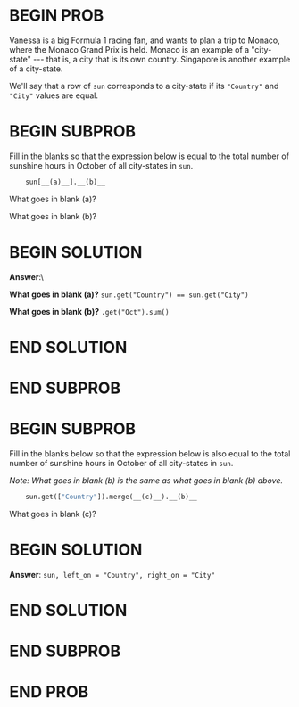 # BEGIN PROB

Vanessa is a big Formula 1 racing fan, and wants to plan a trip to
Monaco, where the Monaco Grand Prix is held. Monaco is an example of a
"city-state" --- that is, a city that is its own country. Singapore is
another example of a city-state.

We'll say that a row of `sun` corresponds to a city-state if its
`"Country"` and `"City"` values are equal.

# BEGIN SUBPROB

Fill in the blanks so that the expression below is equal to the total
number of sunshine hours in October of all city-states in `sun`.

```py
    sun[__(a)__].__(b)__
```

What goes in blank (a)?


What goes in blank (b)?

# BEGIN SOLUTION

**Answer**:\

**What goes in blank (a)?** `sun.get("Country") == sun.get("City")`

**What goes in blank (b)?** `.get("Oct").sum()`

# END SOLUTION

# END SUBPROB


# BEGIN SUBPROB

Fill in the blanks below so that the expression below is also equal to
the total number of sunshine hours in October of all city-states in
`sun`.

*Note: What goes in blank (b) is the same as what goes in blank (b)
above.*

```py
    sun.get(["Country"]).merge(__(c)__).__(b)__
```

What goes in blank (c)?

# BEGIN SOLUTION

**Answer**: `sun, left_on = "Country", right_on = "City"`

# END SOLUTION

# END SUBPROB

# END PROB
